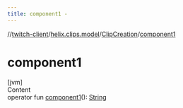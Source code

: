 ```yaml
---
title: component1 -
---
```

//[twitch-client](../../index.md)/[helix.clips.model](../index.md)/[ClipCreation](index.md)/[component1](component1.md)



# component1  
[jvm]  
Content  
operator fun [component1](component1.md)(): [String](https://kotlinlang.org/api/latest/jvm/stdlib/kotlin/-string/index.html)  



